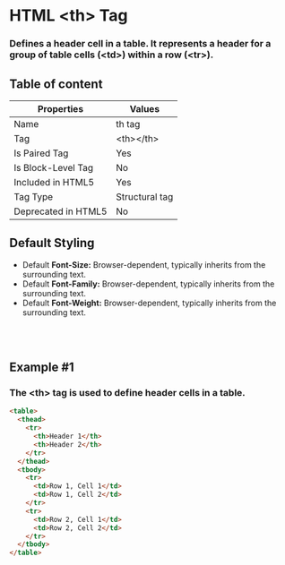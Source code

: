 # HTML &lt;th&gt; Tag

### Defines a header cell in a table. It represents a header for a group of table cells (&lt;td&gt;) within a row (&lt;tr&gt;).



## Table of content


| Properties            | Values                                                               |
|---------------------|----------------------------------------------------------------------|
| Name                | th tag                                                |
| Tag                 | &lt;th&gt;&lt;/th&gt;                                            |
| Is Paired Tag       | Yes                                                  |
| Is Block-Level Tag  | No                                |
| Included in HTML5   | Yes     |
| Tag Type            | Structural tag     |
| Deprecated in HTML5 | No     |


## Default Styling


-	Default **Font-Size:** Browser-dependent, typically inherits from the surrounding text.
-	Default **Font-Family:** Browser-dependent, typically inherits from the surrounding text.
-	Default **Font-Weight:** Browser-dependent, typically inherits from the surrounding text.


<br>
<br>

## Example #1
### The &lt;th&gt; tag is used to define header cells in a table.
```html
<table>
  <thead>
    <tr>
      <th>Header 1</th>
      <th>Header 2</th>
    </tr>
  </thead>
  <tbody>
    <tr>
      <td>Row 1, Cell 1</td>
      <td>Row 1, Cell 2</td>
    </tr>
    <tr>
      <td>Row 2, Cell 1</td>
      <td>Row 2, Cell 2</td>
    </tr>
  </tbody>
</table>
``` 
<br>
<br>

